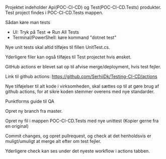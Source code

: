 Projektet indeholder Api(POC-CI-CD) og Test(POC-CI-CD.Tests) produkter.  
Test project findes i POC-CI-CD.Tests mappen. 

Sådan køre man tests
- UI: Tryk på Test => Run All Tests
- Terminal/PowerShell: køre kommand "dotnet test"

Nye unit tests skal altid tilføjes til fillen UnitTest.cs.

Yderligere filer kan også tilføjes til Test projectet hvis ønsket.

GitHub actions er blevet sat op til afvise merge/deployment, hvis test fejler.

Link til github actions: https://github.com/SerhiiDk/Testing-CI-CD/actions

Nye tilføjelser til alt kode i virksomheden, skal sættes op til at gøre brug af github actions, for at sikre koden stemmer overens med nye standarder.



Punktforms guide til QA


Opret ny branch fra master.

Opret ny fil i mappen POC-CI-CD.Tests med nye unittest (Kopier gerne fra en original)

Commit changes, og opret pullrequest, og check at det henholdsvis er muligt/umuligt at merge alt efter om test fejler.

Yderligere check kan ses under det nyeste workflow i actions tabben.
